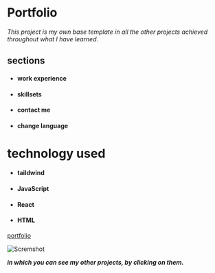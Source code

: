 # Portfolio

*This project is my own base template in all the other projects achieved throughout what I have learned.*

## sections

- #### work experience
- #### skillsets
- #### contact me
- #### change language

# technology used 

- #### taildwind
- #### JavaScript
- #### React
- #### HTML

[portfolio](https://portafolio-netlify.netlify.app/ "portfolio")

![Scremshot](https://i.ibb.co/w7K6Crc/Captura-de-pantalla-741.png)


***in which you can see my other projects, by clicking on them.***





